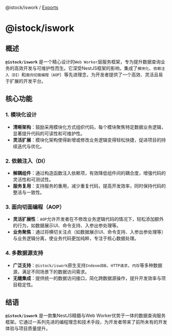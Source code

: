 @istock/iswork / [Exports](modules.md)

# @istock/iswork

## 概述

**`@istock/iswork`** 是一个精心设计的`Web Worker`层服务框架，专为提升数据查询业务的高效开发与可维护性而生。它深受NestJS框架的影响，集成了`模块化`、`依赖注入（DI）`和`面向切面编程（AOP`）等先进理念，为开发者提供了一个高效、灵活且易于扩展的开发平台。

## 核心功能

### 1. **模块化设计**

- **清晰架构**：鼓励采用模块化方式组织代码，每个模块聚焦特定数据业务逻辑，显著提升代码的可读性和可维护性。
- **灵活扩展**：模块化架构使得新增或修改业务逻辑变得轻松快捷，促进项目的持续迭代与优化。

### 2. **依赖注入（DI）**

- **解耦组件**：通过构造函数注入依赖项，有效降低组件间的耦合度，增强代码的灵活性和可测试性。
- **服务复用**：支持服务的重用，减少重复代码，提高开发效率，同时保持代码的整洁与一致性。

### 3. **面向切面编程（AOP）**

- **灵活扩展性**：`AOP`允许开发者在不修改业务逻辑代码的情况下，轻松添加额外的行为，如数据展示UI、命令支持、入参出参处理等。
- **业务聚焦**：通过将横切关注点（如数据展示UI、命令支持、入参出参处理等）与业务逻辑分离，使业务代码更加纯粹，专注于核心数据处理。

### 4. **多数据源支持**

- **广泛支持**：`@istock/iswork`原生支持`IndexedDB`、`HTTP请求`、`内存`等多种数据源，满足不同场景下的数据访问需求。
- **无缝集成**：提供统一的数据访问接口，简化跨数据源操作，提升开发效率与项目稳定性。

## 结语

**`@istock/iswork`** 是一款集NestJS精髓与Web Worker优势于一体的数据查询服务框架。它通过一系列先进的编程理念和技术手段，为开发者带来了前所未有的开发体验与项目质量提升。
